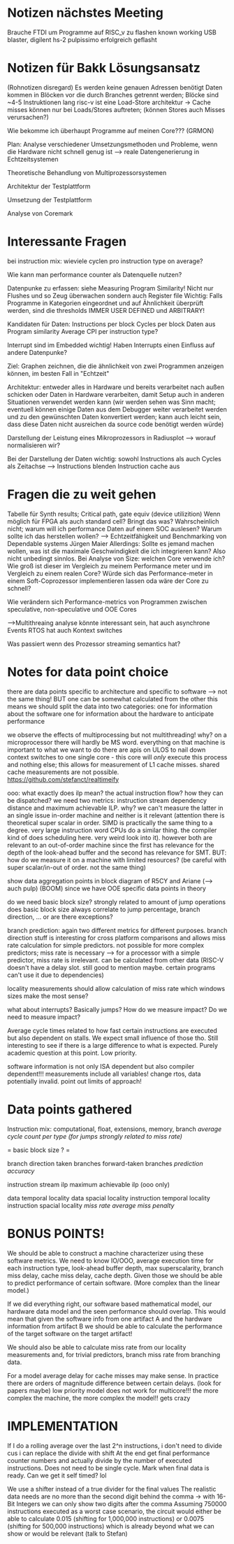 Notizen nächstes Meeting
========================
Brauche FTDI um Programme auf RISC_v zu flashen
known working USB blaster, digilent hs-2
pulpissimo erfolgreich geflasht



Notizen für Bakk Lösungsansatz
==============================

(Rohnotizen disregard)
Es werden keine genauen Adressen benötigt
Daten kommen in Blöcken vor die durch Branches getrennt werden; Blöcke sind ~4-5 Instruktionen lang
risc-v ist eine Load-Store architektur -> Cache misses können nur bei Loads/Stores auftreten; (können Stores auch Misses verursachen?)


Wie bekomme ich überhaupt Programme auf meinen Core??? (GRMON)


Plan:
Analyse verschiedener Umsetzungsmethoden und Probleme, wenn die Hardware nicht schnell genug ist
--> reale Datengenerierung in Echtzeitsystemen

Theoretische Behandlung von Multiprozessorsystemen

Architektur der Testplattform

Umsetzung der Testplattform

Analyse von Coremark


Interessante Fragen
===================
bei instruction mix: wieviele cyclen pro instruction type on average?

Wie kann man performance counter als Datenquelle nutzen?

Datenpunke zu erfassen: siehe Measuring Program Similarity! Nicht nur Flushes und so Zeug überwachen sondern auch Register file
Wichtig: Falls Programme in Kategorien eingeordnet und auf Ähnlichkeit überprüft werden, sind die thresholds IMMER USER DEFINED und ARBITRARY!

Kandidaten für Daten:
Instructions per block
Cycles per block
Daten aus Program similarity
Average CPI per instruction type?

Interrupt sind im Embedded wichtig!
Haben Interrupts einen Einfluss auf andere Datenpunke?

Ziel: Graphen zeichnen, die die ähnlichkeit von zwei Programmen anzeigen können, im besten Fall in "Echtzeit"

Architektur: entweder alles in Hardware und bereits verarbeitet nach außen schicken oder Daten in Hardware verarbeiten, damit Setup auch in anderen Situationen verwendet werden kann (wir werden sehen was Sinn macht; eventuell können einige Daten aus dem Debugger weiter verarbeitet werden und zu den gewünschten Daten konvertiert werden; kann auch leicht sein, dass diese Daten nicht ausreichen da source code benötigt werden würde)

Darstellung der Leistung eines Mikroprozessors in Radiusplot --> worauf normalisieren wir?

Bei der Darstellung der Daten wichtig:
sowohl Instructions als auch Cycles als Zeitachse --> Instructions blenden Instruction cache aus


Fragen die zu weit gehen
========================

Tabelle für Synth results; Critical path, gate equiv (device utilizition)
Wenn möglich für FPGA als auch standard cell? Bringt das was? 
Wahrscheinlich nicht; warum will ich performance Daten auf einem SOC auslesen? Warum sollte ich das herstellen wollen? 
--> Echtzeitfähigkeit und Benchmarking von Dependable systems
Jürgen Maier
Allerdings: Sollte es jemand machen wollen, was ist die maximale Geschwindigkeit die ich integrieren kann? Also nicht unbedingt sinnlos.
Bei Analyse von Size: welchen Core verwende ich? Wie groß ist dieser im Vergleich zu meinem Performance meter und im Vergleich zu einem realen Core?
Würde sich das Performance-meter in einem Soft-Coprozessor implementieren lassen oda wäre der Core zu schnell?

Wie verändern sich Performance-metrics von Programmen zwischen speculative, non-speculative und OOE Cores

-->Multithreaing analyse könnte interessant sein, hat auch asynchrone Events
RTOS hat auch Kontext switches

Was passiert wenn des Prozessor streaming semantics hat?


Notes for data point choice
===========================
there are data points specific to architecture and specific to software
--> not the same thing!
BUT one can be somewhat calculated from the other
this means we should split the data into two categories:
one for information about the software 
one for information about the hardware to anticipate performance

we observe the effects of multiprocessing but not multithreading!
why? on a microprocessor there will hardly be MS word. everything on that machine is important to what we want to do
there are apis on ULOS to nail down context switches to one single core - this core will *only* execute this process and nothing else; this allows for measurement of L1 cache misses. shared cache measurements are not possible.
https://github.com/stefanct/realtimeify 

ooo: what exactly does ilp mean? the actual instruction flow? how they can be dispatched?
we need two metrics: instruction stream dependency distance and maximum achievable ILP. why? we can't measure the latter in an single issue in-order machine and neither is it relevant (attention there is theoretical super scalar in order. SIMD is practically the same thing to a degree. very large instruction word CPUs do a similar thing. the compiler kind of does scheduling here. very weird look into it). however both are relevant to an out-of-order machine since the first has relevance for the depth of the look-ahead buffer and the second has relevance for SMT. BUT: how do we measure it on a machine with limited resources? (be careful with super scalar/in-out of order. not the same thing)

show data aggregation points in block diagram of R5CY and Ariane (--> auch pulp) (BOOM) since we have OOE specific data points in theory

do we need basic block size? strongly related to amount of jump operations
does basic block size always correlate to jump percentage, branch direction, ... or are there exceptions?

branch prediction: again two different metrics for different purposes. branch direction stuff is interesting for cross platform comparisons and allows miss rate calculation for simple predictors. not possible for more complex predictors; miss rate is necessary
--> for a processor with a simple predictor, miss rate is irrelevant. can be calculated from other data
(RISC-V doesn't have a delay slot. still good to mention maybe. certain programs can't use it due to dependencies)

locality measurements should allow calculation of miss rate
which windows sizes make the most sense?

what about interrupts? Basically jumps? How do we measure impact? Do we need to measure impact?

Average cycle times related to how fast certain instructions are executed but also dependent on stalls. We expect small influence of those tho. Still interesting to see if there is a large difference to what is expected. Purely academic question at this point. Low priority.

software information is not only ISA dependent but also compiler dependent!!!
measurements include all variables! change rtos, data potentially invalid.
point out limits of approach!


Data points gathered
====================

Instruction mix: computational, float, extensions, memory, branch
*average cycle count per type (for jumps strongly related to miss rate)*

= basic block size ? =

branch direction
taken branches
forward-taken branches
*prediction accuracy*

instruction stream ilp
maximum achievable ilp (ooo only)

data temporal locality
data spacial locality
instruction temporal locality
instruction spacial locality
*miss rate*
*average miss penalty*


BONUS POINTS!
=============

We should be able to construct a machine characterizer using these software metrics. We need to know IO/OOO, average execution time for each instruction type, look-ahead buffer depth, max superscalarity, branch miss delay, cache miss delay, cache depth. Given those we should be able to predict performance of certain software. (More complex than the linear model.)

If we did everything right, our software based mathematical model, our hardware data model and the seen performance should overlap. This would mean that given the software info from one artifact A and the hardware information from artifact B we should be able to calculate the performance of the target software on the target artifact!

We should also be able to calculate miss rate from our locality measurements and, for trivial predictors, branch miss rate from branching data.

For a model average delay for cache misses may make sense. In practice there are orders of magnitude difference between certain delays. (look for papers maybe) low priority
model does not work for multicore!!!
the more complex the machine, the more complex the model!! gets crazy


IMPLEMENTATION
==============

If I do a rolling average over the last 2^n instructions, i don't need to divide cus i can replace the divide with shift
At the end get final performance counter numbers and actually divide by the number of executed instructions. Does not need to be single cycle. Mark when final data is ready.
Can we get it self timed? lol

We use a shifter instead of a true divider for the final values
The realistic data needs are no more than the second digit behind the comma -> with 16-Bit Integers we can only show two digits after the comma
Assuming 750000 instructions executed as a worst case scenario, the circuit would either be able to calculate 0.015 (shifting for 1,000,000 instructions) or 0.0075 (shifting for 500,000 instructions) which is already beyond what we can show or would be relevant (talk to Stefan)